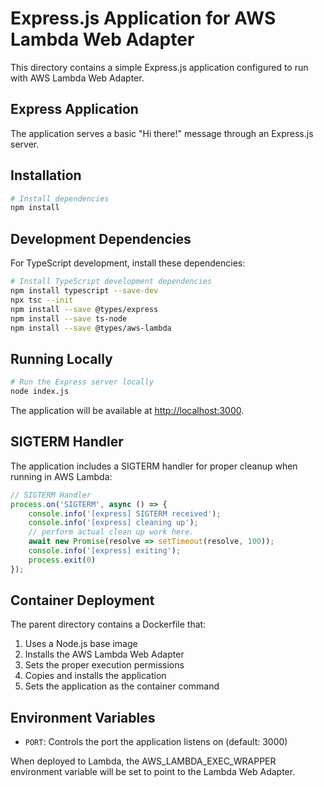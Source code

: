 # Express.js Application for AWS Lambda Web Adapter

This directory contains a simple Express.js application configured to run with AWS Lambda Web Adapter.

## Express Application

The application serves a basic "Hi there!" message through an Express.js server.

## Installation

```bash
# Install dependencies
npm install
```

## Development Dependencies

For TypeScript development, install these dependencies:

```bash
# Install TypeScript development dependencies
npm install typescript --save-dev
npx tsc --init
npm install --save @types/express
npm install --save ts-node
npm install --save @types/aws-lambda
```

## Running Locally

```bash
# Run the Express server locally
node index.js
```

The application will be available at [http://localhost:3000](http://localhost:3000).

## SIGTERM Handler

The application includes a SIGTERM handler for proper cleanup when running in AWS Lambda:

```javascript
// SIGTERM Handler
process.on('SIGTERM', async () => {
    console.info('[express] SIGTERM received');
    console.info('[express] cleaning up');
    // perform actual clean up work here.
    await new Promise(resolve => setTimeout(resolve, 100));
    console.info('[express] exiting');
    process.exit(0)
});
```

## Container Deployment

The parent directory contains a Dockerfile that:

1. Uses a Node.js base image
2. Installs the AWS Lambda Web Adapter
3. Sets the proper execution permissions
4. Copies and installs the application
5. Sets the application as the container command

## Environment Variables

- `PORT`: Controls the port the application listens on (default: 3000)

When deployed to Lambda, the AWS_LAMBDA_EXEC_WRAPPER environment variable will be set to point to the Lambda Web Adapter.
